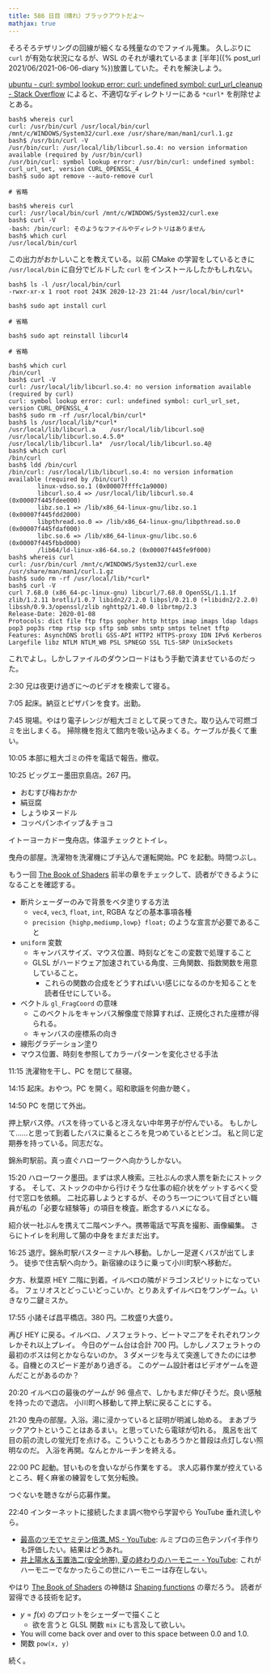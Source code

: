 ```yaml
---
title: 586 日目（晴れ）ブラックアウトだよ～
mathjax: true
---
```


そろそろテザリングの回線が細くなる残量なのでファイル蒐集。
久しぶりに `curl` が有効な状況になるが、WSL のそれが壊れているまま
[半年]({% post_url 2021/06/2021-06-06-diary %})放置していた。それを解決しよう。

[ubuntu - curl: symbol lookup error: curl: undefined symbol: curl_url_cleanup - Stack Overflow](https://stackoverflow.com/questions/69255382/curl-symbol-lookup-error-curl-undefined-symbol-curl-url-cleanup)
によると、不適切なディレクトリーにある `*curl*` を削除せよとある。

```console
bash$ whereis curl
curl: /usr/bin/curl /usr/local/bin/curl /mnt/c/WINDOWS/System32/curl.exe /usr/share/man/man1/curl.1.gz
bash$ /usr/bin/curl -V
/usr/bin/curl: /usr/local/lib/libcurl.so.4: no version information available (required by /usr/bin/curl)
/usr/bin/curl: symbol lookup error: /usr/bin/curl: undefined symbol: curl_url_set, version CURL_OPENSSL_4
bash$ sudo apt remove --auto-remove curl

# 省略

bash$ whereis curl
curl: /usr/local/bin/curl /mnt/c/WINDOWS/System32/curl.exe
bash$ curl -V
-bash: /bin/curl: そのようなファイルやディレクトリはありません
bash$ which curl
/usr/local/bin/curl
```

この出力がおかしいことを教えている。以前 CMake の学習をしているときに
`/usr/local/bin` に自分でビルドした `curl` をインストールしたかもしれない。

```console
bash$ ls -l /usr/local/bin/curl
-rwxr-xr-x 1 root root 243K 2020-12-23 21:44 /usr/local/bin/curl*

bash$ sudo apt install curl

# 省略

bash$ sudo apt reinstall libcurl4

# 省略

bash$ which curl
/bin/curl
bash$ curl -V
curl: /usr/local/lib/libcurl.so.4: no version information available (required by curl)
curl: symbol lookup error: curl: undefined symbol: curl_url_set, version CURL_OPENSSL_4
bash$ sudo rm -rf /usr/local/bin/curl*
bash$ ls /usr/local/lib/*curl*
/usr/local/lib/libcurl.a    /usr/local/lib/libcurl.so@    /usr/local/lib/libcurl.so.4.5.0*
/usr/local/lib/libcurl.la*  /usr/local/lib/libcurl.so.4@
bash$ which curl
/bin/curl
bash$ ldd /bin/curl
/bin/curl: /usr/local/lib/libcurl.so.4: no version information available (required by /bin/curl)
        linux-vdso.so.1 (0x00007ffffc1a9000)
        libcurl.so.4 => /usr/local/lib/libcurl.so.4 (0x00007f445fdee000)
        libz.so.1 => /lib/x86_64-linux-gnu/libz.so.1 (0x00007f445fdd2000)
        libpthread.so.0 => /lib/x86_64-linux-gnu/libpthread.so.0 (0x00007f445fdaf000)
        libc.so.6 => /lib/x86_64-linux-gnu/libc.so.6 (0x00007f445fbbd000)
        /lib64/ld-linux-x86-64.so.2 (0x00007f445fe9f000)
bash$ whereis curl
curl: /usr/bin/curl /mnt/c/WINDOWS/System32/curl.exe /usr/share/man/man1/curl.1.gz
bash$ sudo rm -rf /usr/local/lib/*curl*
bash$ curl -V
curl 7.68.0 (x86_64-pc-linux-gnu) libcurl/7.68.0 OpenSSL/1.1.1f zlib/1.2.11 brotli/1.0.7 libidn2/2.2.0 libpsl/0.21.0 (+libidn2/2.2.0) libssh/0.9.3/openssl/zlib nghttp2/1.40.0 librtmp/2.3
Release-Date: 2020-01-08
Protocols: dict file ftp ftps gopher http https imap imaps ldap ldaps pop3 pop3s rtmp rtsp scp sftp smb smbs smtp smtps telnet tftp
Features: AsynchDNS brotli GSS-API HTTP2 HTTPS-proxy IDN IPv6 Kerberos Largefile libz NTLM NTLM_WB PSL SPNEGO SSL TLS-SRP UnixSockets
```

これでよし。しかしファイルのダウンロードはもう手動で済ませているのだった。

2:30 兄は夜更け過ぎに～のビデオを検索して寝る。

7:05 起床。納豆とピザパンを食す。出勤。

7:45 現場。やはり電子レンジが粗大ゴミとして戻ってきた。取り込んで可燃ゴミを出しまくる。
掃除機を抱えて館内を吸い込みまくる。ケーブルが長くて重い。

10:05 本部に粗大ゴミの件を電話で報告。撤収。

10:25 ビッグエー墨田京島店。267 円。

* おむすび梅おかか
* 絹豆腐
* しょうゆヌードル
* コッペパンホイップ＆チョコ

イトーヨーカドー曳舟店。体温チェックとトイレ。

曳舟の部屋。洗濯物を洗濯機にブチ込んで運転開始。PC を起動。時間つぶし。

もう一回 [The Book of Shaders] 前半の章をチェックして、読者ができるようになることを確認する。

* 断片シェーダーのみで背景をベタ塗りする方法
  * `vec4`, `vec3`, `float`, `int`, RGBA などの基本事項各種
  * `precision {highp,mediump,lowp} float;` のような宣言が必要であること
* `uniform` 変数
  * キャンバスサイズ、マウス位置、時刻などをこの変数で処理すること
  * GLSL がハードウェア加速されている角度、三角関数、指数関数を用意していること。
    * これらの関数の合成をどうすればいい感じになるのかを知ることを読者任せにしている。
* ベクトル `gl_FragCoord` の意味
  * このベクトルをキャンバス解像度で除算すれば、正規化された座標が得られる。
  * キャンバスの座標系の向き
* 線形グラデーション塗り
* マウス位置、時刻を参照してカラーパターンを変化させる手法

11:15 洗濯物を干し、PC を閉じて昼寝。

14:15 起床。おやつ。PC を開く。昭和歌謡を何曲か聴く。

14:50 PC を閉じて外出。

押上駅バス停。バスを待っていると冴えない中年男子が佇んでいる。
もしかして……と思って到着したバスに乗るところを見つめているとビンゴ。
私と同じ定期券を持っている。同志だな。

錦糸町駅前。真っ直ぐハローワークへ向かうしかない。

15:20 ハローワーク墨田。まずは求人検索。三社ぶんの求人票を新たにストックする。
そして、ストックの中から行けそうな仕事の紹介状をゲットするべく受付で窓口を依頼。
二社応募しようとするが、そのうち一つについて目ざとい職員が私の「必要な経験等」の項目を検査。断念するハメになる。

紹介状一社ぶんを携えて二階ベンチへ。携帯電話で写真を撮影、画像編集。
さらにトイレを利用して腸の中身をまだまだ出す。

16:25 退庁。錦糸町駅バスターミナルへ移動。しかし一足遅くバスが出てしまう。
徒歩で住吉駅へ向かう。新宿線のほうに乗って小川町駅へ移動だ。

夕方、秋葉原 HEY 二階に到着。イルベロの隣がドラゴンスピリットになっている。
フェリオスとどっこいどっこいか。とりあえずイルベロをワンゲーム。いきなり二鍵ミスか。

17:55 小諸そば昌平橋店。380 円。二枚盛り大盛り。

再び HEY に戻る。イルベロ、ノスフェラトゥ、ビートマニアをそれぞれワンクレかそれ以上プレイ。
今日のゲーム台は合計 700 円。しかしノスフェラトゥの最初のボスは何とかならないのか。
3 ダメージを与えて突進してきたのには参る。自機とのスピード差があり過ぎる。
このゲーム設計者はビデオゲームを遊んだことがあるのか？

20:20 イルベロの最後のゲームが 96 億点で、しかもまだ伸びそうだ。良い感触を持ったので退店。
小川町へ移動して押上駅に戻ることにする。

21:20 曳舟の部屋。入浴。湯に浸かっていると証明が明滅し始める。
まあブラックアウトということはあるまい。と思っていたら電球が切れる。
風呂を出て目の前の流しの蛍光灯を点ける。こういうこともあろうかと普段は点灯しない照明なのだ。
入浴を再開。なんとかルーチンを終える。

22:00 PC 起動。甘いものを食いながら作業をする。
求人応募作業が控えているところ、軽く麻雀の練習をして気分転換。

つぐないを聴きながら応募作業。

22:40 インターネットに接続したまま調べ物やら学習やら YouTube 垂れ流しやら。

* [最高のツモでヤミテン倍満_MS - YouTube](https://www.youtube.com/watch?v=Co8TGbtWhho):
  ルミプロの三色テンパイ手作りも評価したい。結果はどうあれ。
* [井上陽水＆玉置浩二(安全地帯), 夏の終わりのハーモニー - YouTube](https://www.youtube.com/watch?v=UsSrt8L-ya8):
  これがハーモニーでなかったらこの世にハーモニーは存在しない。

やはり [The Book of Shaders] の神髄は [Shaping functions](https://thebookofshaders.com/05/) の章だろう。
読者が習得できる技術を記す。

* $y = f(x)$ のプロットをシェーダーで描くこと
  * 欲を言うと GLSL 関数 `mix` にも言及して欲しい。
* You will come back over and over to this space between 0.0 and 1.0.
* 関数 `pow(x, y)`

続く。

[The Book of Shaders]: https://thebookofshaders.com/
